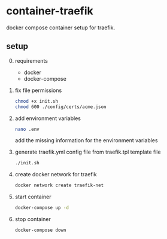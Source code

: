 # container-traefik

docker compose container setup for traefik.

## setup

0. requirements

   - docker
   - docker-compose

1. fix file permissions

    ```bash
    chmod +x init.sh
    chmod 600 ./config/certs/acme.json
    ```

2. add environment variables

    ```bash
    nano .env
    ```

    add the missing information for the environment variables

3. generate traefik.yml config file from traefik.tpl template file

    ```bash
    ./init.sh
    ````

4. create docker network for traefik

    ```bash
    docker network create traefik-net
    ```

5. start container

    ```bash
    docker-compose up -d
    ````

6. stop container

    ```bash
    docker-compose down
    ```
